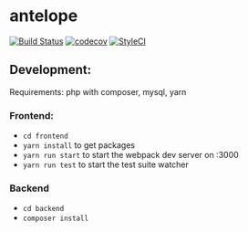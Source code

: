 # antelope

[![Build Status](https://travis-ci.org/BoilerMake/antelope.svg?branch=master)](https://travis-ci.org/BoilerMake/antelope)
[![codecov](https://codecov.io/gh/BoilerMake/antelope/branch/master/graph/badge.svg)](https://codecov.io/gh/BoilerMake/antelope)
[![StyleCI](https://styleci.io/repos/89496415/shield?branch=master)](https://styleci.io/repos/89496415)

## Development:
Requirements: php with composer, mysql, yarn
### Frontend:
* `cd frontend`
* `yarn install` to get packages
* `yarn run start` to start the webpack dev server on :3000
* `yarn run test` to start the test suite watcher
### Backend
* `cd backend`
* `composer install`

